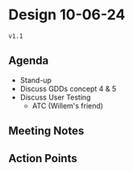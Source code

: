 # Design 10-06-24

`v1.1`

## Agenda

- Stand-up
- Discuss GDDs concept 4 & 5
- Discuss User Testing
  - ATC (Willem's friend)

## Meeting Notes

## Action Points

